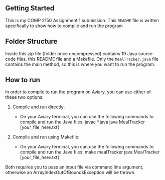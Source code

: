 ## Getting Started

This is my COMP 2150 Assignment 1 submission. This `README` file is written specifically to show how to compile and run the program

## Folder Structure

Inside this zip file (folder once uncompressed) contains 19 Java source code files, this README file and a Makefile. Only the `MealTracker.java` file contains the main method, so this is where you want to run the program.

## How to run 

In order to compile to run the program on Aviary, you can use either of these two options:

1) Compile and run directly:
    - On your Aviary terminal, you can use the following commands to compile and run the Java files:
        javac *.java
        java MealTracker [your_file_here.txt]

2) Compile and run using Makefile:
    - On your Aviary terminal, you can use the following commands to compile and run the Java files:
        make mealTracker
        java MealTracker [your_file_here.txt]

Both requires you to pass an input file via command line argument, otherwise an ArrayIndexOutOfBoundsException will be thrown.
